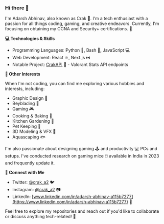 ### Hi there 👋

I'm Adarsh Abhinav, also known as Crak 🚀. I'm a tech enthusiast with a passion for all things coding, gaming, and creative endeavors. Currently, I'm focusing on obtaining my CCNA and Security+ certifications. 🔐

**💻 Technologies & Skills**

- Programming Languages: Python 🐍, Bash 🚀, JavaScript 💻
- Web Development: React ⚛️, Next.js ⏭️
- Notable Project: [CrakAPI](https://github.com/CrakA2/crakapi) 🎯 - Valorant Stats API endpoints

**🎨 Other Interests**

When I'm not coding, you can find me exploring various hobbies and interests, including:

- Graphic Design 🎨
- Beyblading 💫
- Gaming 🎮
- Cooking & Baking 🍰
- Kitchen Gardening 🌱
- Pet Keeping 🐶
- 3D Modeling & VFX 🎥
- Aquascaping 🐟

I'm also passionate about designing gaming 🕹️ and productivity 💻 PCs and setups. I've conducted research on gaming mice 🖱️ available in India in 2023 and frequently update it.

**🔗 Connect with Me**

- Twitter: [@crak_a2](https://twitter.com/crak_a2) 🐦
- Instagram: [@crak_a2](https://www.instagram.com/crak_a2/) 📷
- LinkedIn: [www.linkedin.com/in/adarsh-abhinav-a115b7277](https://www.linkedin.com/in/adarsh-abhinav-a115b7277) 💼

Feel free to explore my repositories and reach out if you'd like to collaborate or discuss anything tech-related! 🤝
<!---
CrakA2/CrakA2 is a ✨ special ✨ repository because its `README.md` (this file) appears on your GitHub profile.
You can click the Preview link to take a look at your changes.
--->
